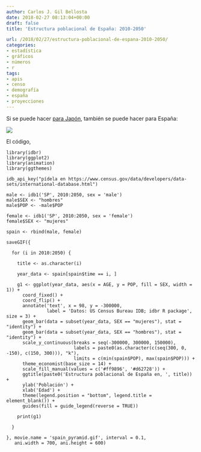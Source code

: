 ```yaml
---
author: Carlos J. Gil Bellosta
date: 2018-02-27 08:13:04+00:00
draft: false
title: 'Estructura poblacional de España: 2010-2050'

url: /2018/02/27/estructura-poblacional-de-espana-2010-2050/
categories:
- estadística
- gráficos
- números
- r
tags:
- apis
- censo
- demografía
- españa
- proyecciones
---
```


Si se puede hacer [para Japón](http://blog.revolutionanalytics.com/2016/02/japans-ageing-population-animated-with-r.html), también se puede hacer para España:

![](/wp-uploads/2018/02/spain_pyramid.gif)


El código,




    library(idbr)
    library(ggplot2)
    library(animation)
    library(ggthemes)

    idb_api_key("pídela en https://www.census.gov/data/developers/data-sets/international-database.html")

    male <- idb1('SP', 2010:2050, sex = 'male')
    male$SEX <- "hombres"
    male$POP <- -male$POP

    female <- idb1('SP', 2010:2050, sex = 'female')
    female$SEX <- "mujeres"

    spain <- rbind(male, female)

    saveGIF({

      for (i in 2010:2050) {

        title <- as.character(i)

        year_data <- spain[spain$time == i, ]

        g1 <- ggplot(year_data, aes(x = AGE, y = POP, fill = SEX, width = 1)) +
          coord_fixed() +
          coord_flip() +
          annotate('text', x = 98, y = -300000,
                   label = 'Datos: US Census Bureau IDB; idbr R package', size = 3) +
          geom_bar(data = subset(year_data, SEX == "mujeres"), stat = "identity") +
          geom_bar(data = subset(year_data, SEX == "hombres"), stat = "identity") +
          scale_y_continuous(breaks = seq(-300000, 300000, 150000),
                             labels = paste0(as.character(c(seq(300, 0, -150), c(150, 300))), "k"),
                             limits = c(min(spain$POP), max(spain$POP))) +
          theme_economist(base_size = 14) +
          scale_fill_manual(values = c('#ff9896', '#d62728')) +
          ggtitle(paste0('Estructura poblacional de España en, ', title)) +
          ylab('Población') +
          xlab('Edad') +
          theme(legend.position = "bottom", legend.title = element_blank()) +
          guides(fill = guide_legend(reverse = TRUE))

        print(g1)

      }

    }, movie.name = 'spain_pyramid.gif', interval = 0.1,
       ani.width = 700, ani.height = 600)

